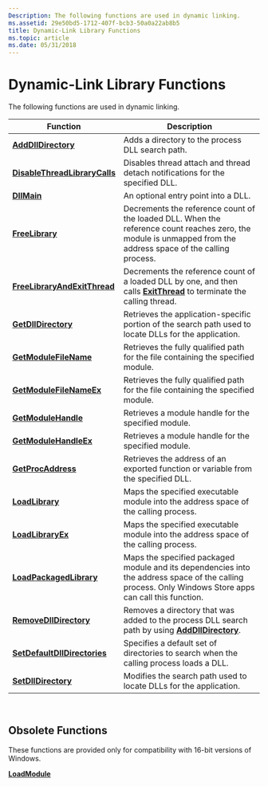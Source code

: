 ```yaml
---
Description: The following functions are used in dynamic linking.
ms.assetid: 29e50bd5-1712-407f-bcb3-50a0a22ab8b5
title: Dynamic-Link Library Functions
ms.topic: article
ms.date: 05/31/2018
---
```


# Dynamic-Link Library Functions

The following functions are used in dynamic linking.



| Function                                                       | Description                                                                                                                                                    |
|----------------------------------------------------------------|----------------------------------------------------------------------------------------------------------------------------------------------------------------|
| [**AddDllDirectory**](/windows/desktop/api/LibLoaderAPI/nf-libloaderapi-adddlldirectory)                     | Adds a directory to the process DLL search path.                                                                                                               |
| [**DisableThreadLibraryCalls**](https://msdn.microsoft.com/library/ms682579(v=VS.85).aspx) | Disables thread attach and thread detach notifications for the specified DLL.                                                                                  |
| [**DllMain**](dllmain.md)                                     | An optional entry point into a DLL.                                                                                                                            |
| [**FreeLibrary**](https://msdn.microsoft.com/library/ms683152(v=VS.85).aspx)                             | Decrements the reference count of the loaded DLL. When the reference count reaches zero, the module is unmapped from the address space of the calling process. |
| [**FreeLibraryAndExitThread**](https://msdn.microsoft.com/library/ms683153(v=VS.85).aspx)   | Decrements the reference count of a loaded DLL by one, and then calls [**ExitThread**](https://docs.microsoft.com/windows/desktop/api/processthreadsapi/nf-processthreadsapi-exitthread) to terminate the calling thread.                       |
| [**GetDllDirectory**](/windows/desktop/api/WinBase/nf-winbase-getdlldirectorya)                     | Retrieves the application-specific portion of the search path used to locate DLLs for the application.                                                         |
| [**GetModuleFileName**](https://msdn.microsoft.com/library/ms683197(v=VS.85).aspx)                 | Retrieves the fully qualified path for the file containing the specified module.                                                                               |
| [**GetModuleFileNameEx**](https://docs.microsoft.com/windows/desktop/api/psapi/nf-psapi-getmodulefilenameexa)            | Retrieves the fully qualified path for the file containing the specified module.                                                                               |
| [**GetModuleHandle**](https://msdn.microsoft.com/library/ms683199(v=VS.85).aspx)                     | Retrieves a module handle for the specified module.                                                                                                            |
| [**GetModuleHandleEx**](https://msdn.microsoft.com/library/ms683200(v=VS.85).aspx)                 | Retrieves a module handle for the specified module.                                                                                                            |
| [**GetProcAddress**](https://msdn.microsoft.com/library/ms683212(v=VS.85).aspx)                       | Retrieves the address of an exported function or variable from the specified DLL.                                                                              |
| [**LoadLibrary**](https://msdn.microsoft.com/library/ms684175(v=VS.85).aspx)                             | Maps the specified executable module into the address space of the calling process.                                                                            |
| [**LoadLibraryEx**](/windows/desktop/api/LibLoaderAPI/nf-libloaderapi-loadlibraryexa)                         | Maps the specified executable module into the address space of the calling process.                                                                            |
| [**LoadPackagedLibrary**](/windows/desktop/api/Winbase/nf-winbase-loadpackagedlibrary)             | Maps the specified packaged module and its dependencies into the address space of the calling process. Only Windows Store apps can call this function.         |
| [**RemoveDllDirectory**](/windows/desktop/api/LibLoaderAPI/nf-libloaderapi-removedlldirectory)               | Removes a directory that was added to the process DLL search path by using [**AddDllDirectory**](/windows/desktop/api/LibLoaderAPI/nf-libloaderapi-adddlldirectory).                                         |
| [**SetDefaultDllDirectories**](/windows/desktop/api/LibLoaderAPI/nf-libloaderapi-setdefaultdlldirectories)   | Specifies a default set of directories to search when the calling process loads a DLL.                                                                         |
| [**SetDllDirectory**](/windows/desktop/api/Winbase/nf-winbase-setdlldirectorya)                     | Modifies the search path used to locate DLLs for the application.                                                                                              |



 

## Obsolete Functions

These functions are provided only for compatibility with 16-bit versions of Windows.

[**LoadModule**](/windows/desktop/api/Winbase/nf-winbase-loadmodule)

 

 



